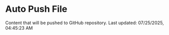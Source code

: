 # Auto Push File

Content that will be pushed to GitHub repository.
Last updated: 07/25/2025, 04:45:23 AM